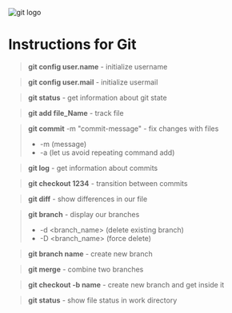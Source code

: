 ![git logo](https://upload.wikimedia.org/wikipedia/commons/thumb/e/e0/Git-logo.svg/1280px-Git-logo.svg.png)

# Instructions for Git

>**git config user.name** - initialize username

>**git config user.mail** - initialize usermail

>**git status** - get information about git state

>**git add file_Name** - track file

>**git commit** -m "commit-message" - fix changes with files
>- -m (message)
>- -a (let us avoid repeating command add)

>**git log** - get information about commits

>**git checkout 1234** - transition between commits

>**git diff** - show differences in our file

>**git branch** - display our branches
>- -d \<branch_name\> (delete existing branch)
>- -D \<branch_name\> (force delete)

>**git branch name** - create new branch

>**git merge** - combine two branches

>**git checkout -b name** - create new branch and get inside it

>**git status** - show file status in work directory
